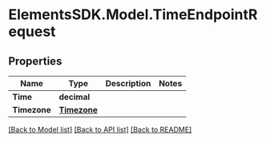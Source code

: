 # ElementsSDK.Model.TimeEndpointRequest

## Properties

Name | Type | Description | Notes
------------ | ------------- | ------------- | -------------
**Time** | **decimal** |  | 
**Timezone** | [**Timezone**](Timezone.md) |  | 

[[Back to Model list]](../README.md#documentation-for-models) [[Back to API list]](../README.md#documentation-for-api-endpoints) [[Back to README]](../README.md)


